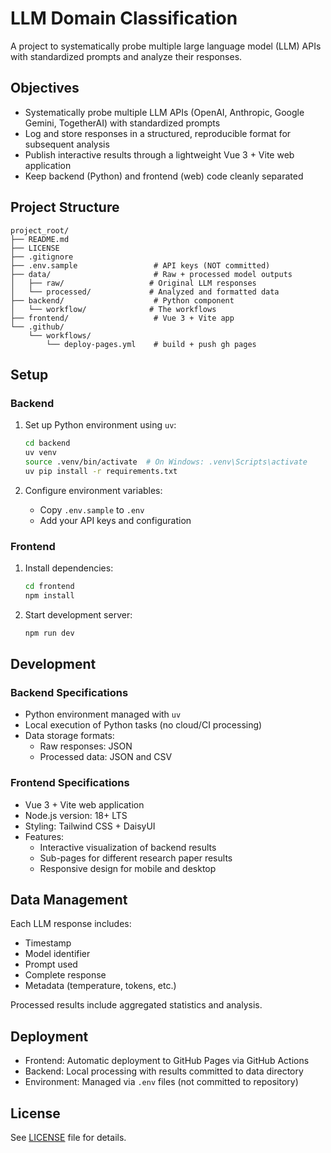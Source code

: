 # LLM Domain Classification

A project to systematically probe multiple large language model (LLM) APIs with standardized prompts and analyze their responses.

## Objectives

- Systematically probe multiple LLM APIs (OpenAI, Anthropic, Google Gemini, TogetherAI) with standardized prompts
- Log and store responses in a structured, reproducible format for subsequent analysis
- Publish interactive results through a lightweight Vue 3 + Vite web application
- Keep backend (Python) and frontend (web) code cleanly separated

## Project Structure

```
project_root/
├── README.md
├── LICENSE
├── .gitignore
├── .env.sample                 # API keys (NOT committed)
├── data/                       # Raw + processed model outputs
│   ├── raw/                   # Original LLM responses
│   └── processed/             # Analyzed and formatted data
├── backend/                    # Python component
│   └── workflow/              # The workflows
├── frontend/                   # Vue 3 + Vite app
└── .github/
    └── workflows/
        └── deploy-pages.yml    # build + push gh pages
```

## Setup

### Backend

1. Set up Python environment using `uv`:
   ```bash
   cd backend
   uv venv
   source .venv/bin/activate  # On Windows: .venv\Scripts\activate
   uv pip install -r requirements.txt
   ```

2. Configure environment variables:
   - Copy `.env.sample` to `.env`
   - Add your API keys and configuration

### Frontend

1. Install dependencies:
   ```bash
   cd frontend
   npm install
   ```

2. Start development server:
   ```bash
   npm run dev
   ```

## Development

### Backend Specifications
- Python environment managed with `uv`
- Local execution of Python tasks (no cloud/CI processing)
- Data storage formats:
  - Raw responses: JSON
  - Processed data: JSON and CSV

### Frontend Specifications
- Vue 3 + Vite web application
- Node.js version: 18+ LTS
- Styling: Tailwind CSS + DaisyUI
- Features:
  - Interactive visualization of backend results
  - Sub-pages for different research paper results
  - Responsive design for mobile and desktop

## Data Management

Each LLM response includes:
- Timestamp
- Model identifier
- Prompt used
- Complete response
- Metadata (temperature, tokens, etc.)

Processed results include aggregated statistics and analysis.

## Deployment

- Frontend: Automatic deployment to GitHub Pages via GitHub Actions
- Backend: Local processing with results committed to data directory
- Environment: Managed via `.env` files (not committed to repository)

## License

See [LICENSE](LICENSE) file for details.

